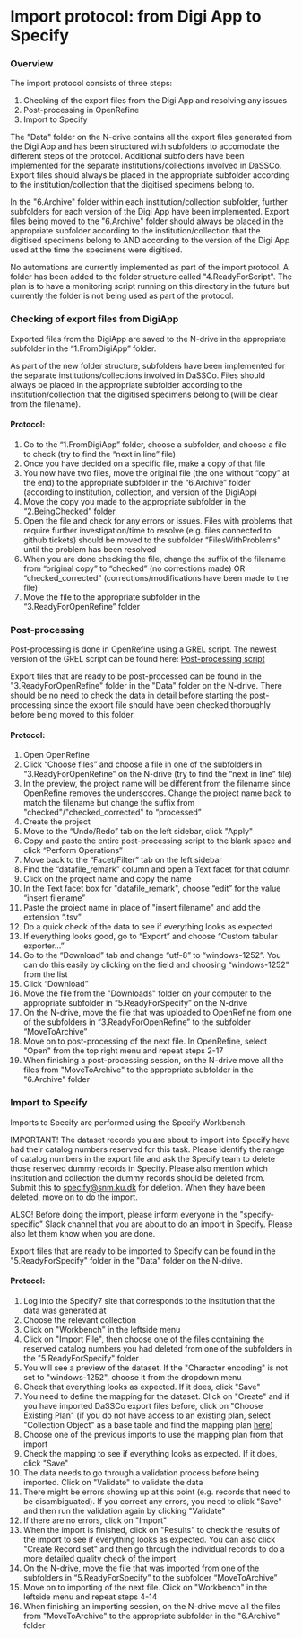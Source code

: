 # Import protocol: from Digi App to Specify


### Overview

The import protocol consists of three steps:

1. Checking of the export files from the Digi App and resolving any issues
2. Post-processing in OpenRefine
3. Import to Specify

The "Data" folder on the N-drive contains all the export files  generated from the Digi App and has been structured with subfolders to accomodate the different steps of the protocol. Additional subfolders have been implemented for the separate institutions/collections involved in DaSSCo. Export files should always be placed in the appropriate subfolder according to the institution/collection that the digitised specimens belong to.

In the "6.Archive" folder within each institution/collection subfolder, further subfolders for each version of the Digi App have been implemented. Export files being moved to the "6.Archive" folder should always be placed in the appropriate subfolder according to the institution/collection that the digitised specimens belong to AND according to the version of the Digi App used at the time the specimens were digitised.

No automations are currently implemented as part of the import protocol. A folder has been added to the folder structure called "4.ReadyForScript". The plan is to have a monitoring script running on this directory in the future but currently the folder is not being used as part of the protocol.

### Checking of export files from DigiApp

Exported files from the DigiApp are saved to the N-drive in the appropriate subfolder in the “1.FromDigiApp” folder. 

As part of the new folder structure, subfolders have been implemented for the separate institutions/collections involved in DaSSCo. Files should always be placed in the appropriate subfolder according to the institution/collection that the digitised specimens belong to (will be clear from the filename).

#### Protocol:

1.	Go to the “1.FromDigiApp” folder, choose a subfolder, and choose a file to check (try to find the “next in line” file)
2.	Once you have decided on a specific file, make a copy of that file
3.	You now have two files, move the original file (the one without “copy” at the end) to the appropriate subfolder in the “6.Archive” folder (according to institution, collection, and version of the DigiApp)
4.	Move the copy you made to the appropriate subfolder in the “2.BeingChecked” folder
5.	Open the file and check for any errors or issues. Files with problems that require further investigation/time to resolve (e.g. files connected to github tickets) should be moved to the subfolder “FilesWithProblems” until the problem has been resolved
6.	When you are done checking the file, change the suffix of the filename from “original copy” to “checked” (no corrections made) OR “checked_corrected”  (corrections/modifications have been made to the file)
7.	Move the file to the appropriate subfolder in the “3.ReadyForOpenRefine” folder


### Post-processing

Post-processing is done in OpenRefine using a GREL script. The newest version of the GREL script can be found here:
[Post-processing script](https://github.com/NHMDenmark/Mass-Digitizer/blob/main/OpenRefine/post_processing.json)

Export files that are ready to be post-processed can be found in the "3.ReadyForOpenRefine" folder in the "Data" folder on the N-drive. There should be no need to check the data in detail before starting the post-processing since the export file should have been checked thoroughly before being moved to this folder.


#### Protocol:

1. Open OpenRefine
1. Click “Choose files” and choose a file in one of the subfolders in “3.ReadyForOpenRefine” on the N-drive (try to find the “next in line” file)
1. In the preview, the project name will be different from the filename since OpenRefine removes the underscores. Change the project name back to match the filename but change the suffix from "checked"/"checked_corrected" to “processed” 
1. Create the project
1. Move to the “Undo/Redo” tab on the left sidebar, click "Apply"
1. Copy and paste the entire post-processing script to the blank space and click “Perform Operations”
1. Move back to the “Facet/Filter” tab on the left sidebar
1. Find the “datafile_remark” column and open a Text facet for that column
1. Click on the project name and copy the name
1. In the Text facet box for "datafile_remark", choose “edit” for the value “insert filename”
1. Paste the project name in place of "insert filename" and add the extension “.tsv”
1. Do a quick check of the data to see if everything looks as expected
1. If everything looks good, go to “Export” and choose “Custom tabular exporter…”
1. Go to the “Download” tab and change “utf-8” to “windows-1252”. You can do this easily by clicking on the field and choosing “windows-1252” from the list
1. Click “Download”
1. Move the file from the "Downloads" folder on your computer to the appropriate subfolder in “5.ReadyForSpecify” on the N-drive
1. On the N-drive, move the file that was uploaded to OpenRefine from one of the subfolders in “3.ReadyForOpenRefine” to the subfolder “MoveToArchive”
1. Move on to post-processing of the next file. In OpenRefine, select "Open" from the top right menu and repeat steps 2-17
1. When finishing a post-processing session, on the N-drive move all the files from "MoveToArchive" to the appropriate subfolder in the "6.Archive" folder

### Import to Specify

Imports to Specify are performed using the Specify Workbench.

IMPORTANT! The dataset records you are about to import into Specify have had their catalog numbers reserved for this task. Please identify the range of catalog numbers in the export file and ask the Specify team to delete those reserved dummy records in Specify. Please also mention which institution and collection the dummy records should be deleted from. Submit this to specify@snm.ku.dk for deletion. When they have been deleted, move on to do the import.

ALSO! Before doing the import, please inform everyone in the "specify-specific" Slack channel that you are about to do an import in Specify. Please also let them know when you are done.

Export files that are ready to be imported to Specify can be found in the "5.ReadyForSpecify" folder in the "Data" folder on the N-drive.

#### Protocol:

1. Log into the Specify7 site that corresponds to the institution that the data was generated at 
1. Choose the relevant collection 
1. Click on "Workbench" in the leftside menu
1. Click on "Import File", then choose one of the files containing the reserved catalog numbers you had deleted from one of the subfolders in the "5.ReadyForSpecify" folder
1. You will see a preview of the dataset. If the "Character encoding" is not set to "windows-1252", choose it from the dropdown menu 
1. Check that everything looks as expected. If it does, click "Save"
1. You need to define the mapping for the dataset. Click on "Create" and if you have imported DaSSCo export files before, click on "Choose Existing Plan" (if you do not have access to an existing plan, select "Collection Object" as a base table and find the mapping plan [here](https://github.com/NHMDenmark/Mass-Digitizer/blob/main/documentation/Workbench_mapping.md))
1. Choose one of the previous imports to use the mapping plan from that import
1. Check the mapping to see if everything looks as expected. If it does, click "Save"
1. The data needs to go through a validation process before being imported. Click on "Validate" to validate the data
1. There might be errors showing up at this point (e.g. records that need to be disambiguated). If you correct any errors, you need to click "Save" and then run the validation again by clicking "Validate"
1. If there are no errors, click on "Import"
1. When the import is finished, click on "Results" to check the results of the import to see if everything looks as expected. You can also click "Create Record set" and then go through the individual records to do a more detailed quality check of the import
1. On the N-drive, move the file that was imported from one of the subfolders in “5.ReadyForSpecify” to the subfolder “MoveToArchive”
1. Move on to importing of the next file. Click on "Workbench" in the leftside menu and repeat steps 4-14
1. When finishing an importing session, on the N-drive move all the files from "MoveToArchive" to the appropriate subfolder in the "6.Archive" folder

